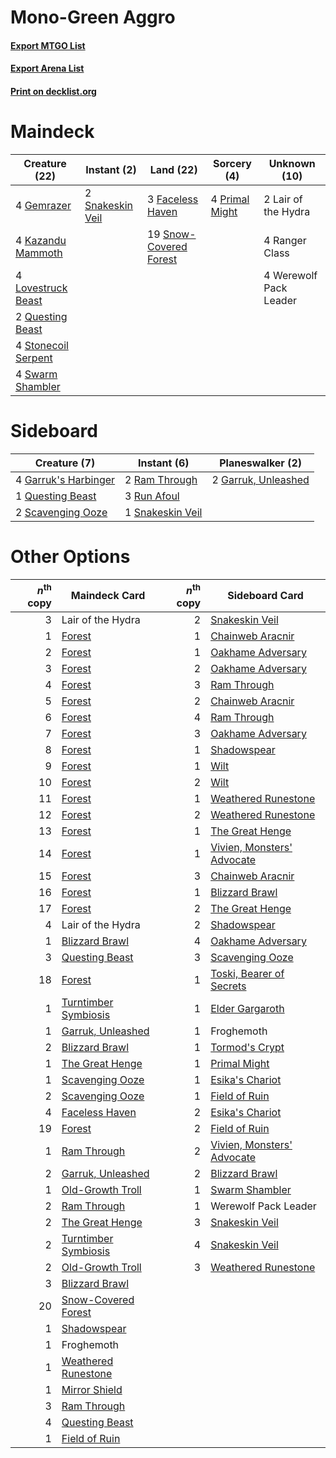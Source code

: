 # Mono-Green Aggro

#### [Export MTGO List](../collection/Mono-Green%20Aggro/Mono-Green%20Aggro.txt)
#### [Export Arena List](../collection/Mono-Green%20Aggro/Mono-Green%20Aggro_arena.txt)
#### [Print on decklist.org](http://decklist.org/?deckmain=3%09Faceless%20Haven%0A4%09Gemrazer%0A4%09Kazandu%20Mammoth%0A2%09Lair%20of%20the%20Hydra%0A4%09Lovestruck%20Beast%0A4%09Primal%20Might%0A2%09Questing%20Beast%0A4%09Ranger%20Class%0A2%09Snakeskin%20Veil%0A19%09Snow-Covered%20Forest%0A4%09Stonecoil%20Serpent%0A4%09Swarm%20Shambler%0A4%09Werewolf%20Pack%20Leader&deckside=4%09Garruk's%20Harbinger%0A2%09Garruk,%20Unleashed%0A1%09Questing%20Beast%0A2%09Ram%20Through%0A3%09Run%20Afoul%0A2%09Scavenging%20Ooze%0A1%09Snakeskin%20Veil)
# Maindeck

|                                        Creature (22)                                         |                                        Instant (2)                                        |                                            Land (22)                                            |                                       Sorcery (4)                                       |     Unknown (10)     |
|----------------------------------------------------------------------------------------------|-------------------------------------------------------------------------------------------|-------------------------------------------------------------------------------------------------|-----------------------------------------------------------------------------------------|----------------------|
|4 [Gemrazer](http://gatherer.wizards.com/Pages/Card/Details.aspx?multiverseid=479675)         |2 [Snakeskin Veil](http://gatherer.wizards.com/Pages/Card/Details.aspx?multiverseid=503810)|3 [Faceless Haven](http://gatherer.wizards.com/Pages/Card/Details.aspx?multiverseid=503874)      |4 [Primal Might](http://gatherer.wizards.com/Pages/Card/Details.aspx?multiverseid=485520)|2 Lair of the Hydra   |
|4 [Kazandu Mammoth](http://gatherer.wizards.com/Pages/Card/Details.aspx?multiverseid=491835)  |                                                                                           |19 [Snow-Covered Forest](http://gatherer.wizards.com/Pages/Card/Details.aspx?multiverseid=121192)|                                                                                         |4 Ranger Class        |
|4 [Lovestruck Beast](http://gatherer.wizards.com/Pages/Card/Details.aspx?multiverseid=473127) |                                                                                           |                                                                                                 |                                                                                         |4 Werewolf Pack Leader|
|2 [Questing Beast](http://gatherer.wizards.com/Pages/Card/Details.aspx?multiverseid=473133)   |                                                                                           |                                                                                                 |                                                                                         |                      |
|4 [Stonecoil Serpent](http://gatherer.wizards.com/Pages/Card/Details.aspx?multiverseid=473197)|                                                                                           |                                                                                                 |                                                                                         |                      |
|4 [Swarm Shambler](http://gatherer.wizards.com/Pages/Card/Details.aspx?multiverseid=491855)   |                                                                                           |                                                                                                 |                                                                                         |                      |


# Sideboard

|                                         Creature (7)                                          |                                        Instant (6)                                        |                                       Planeswalker (2)                                       |
|-----------------------------------------------------------------------------------------------|-------------------------------------------------------------------------------------------|----------------------------------------------------------------------------------------------|
|4 [Garruk's Harbinger](http://gatherer.wizards.com/Pages/Card/Details.aspx?multiverseid=485508)|2 [Ram Through](http://gatherer.wizards.com/Pages/Card/Details.aspx?multiverseid=479690)   |2 [Garruk, Unleashed](http://gatherer.wizards.com/Pages/Card/Details.aspx?multiverseid=485506)|
|1 [Questing Beast](http://gatherer.wizards.com/Pages/Card/Details.aspx?multiverseid=473133)    |3 [Run Afoul](http://gatherer.wizards.com/Pages/Card/Details.aspx?multiverseid=485524)     |                                                                                              |
|2 [Scavenging Ooze](http://gatherer.wizards.com/Pages/Card/Details.aspx?multiverseid=420783)   |1 [Snakeskin Veil](http://gatherer.wizards.com/Pages/Card/Details.aspx?multiverseid=503810)|                                                                                              |


# Other Options

|*n*<sup>th</sup> copy|                                         Maindeck Card                                         |*n*<sup>th</sup> copy|                                           Sideboard Card                                            |
|--------------------:|-----------------------------------------------------------------------------------------------|--------------------:|-----------------------------------------------------------------------------------------------------|
|                    3|Lair of the Hydra                                                                              |                    2|[Snakeskin Veil](http://gatherer.wizards.com/Pages/Card/Details.aspx?multiverseid=503810)            |
|                    1|[Forest](http://gatherer.wizards.com/Pages/Card/Details.aspx?multiverseid=439860)              |                    1|[Chainweb Aracnir](http://gatherer.wizards.com/Pages/Card/Details.aspx?multiverseid=476418)          |
|                    2|[Forest](http://gatherer.wizards.com/Pages/Card/Details.aspx?multiverseid=439860)              |                    1|[Oakhame Adversary](http://gatherer.wizards.com/Pages/Card/Details.aspx?multiverseid=473129)         |
|                    3|[Forest](http://gatherer.wizards.com/Pages/Card/Details.aspx?multiverseid=439860)              |                    2|[Oakhame Adversary](http://gatherer.wizards.com/Pages/Card/Details.aspx?multiverseid=473129)         |
|                    4|[Forest](http://gatherer.wizards.com/Pages/Card/Details.aspx?multiverseid=439860)              |                    3|[Ram Through](http://gatherer.wizards.com/Pages/Card/Details.aspx?multiverseid=479690)               |
|                    5|[Forest](http://gatherer.wizards.com/Pages/Card/Details.aspx?multiverseid=439860)              |                    2|[Chainweb Aracnir](http://gatherer.wizards.com/Pages/Card/Details.aspx?multiverseid=476418)          |
|                    6|[Forest](http://gatherer.wizards.com/Pages/Card/Details.aspx?multiverseid=439860)              |                    4|[Ram Through](http://gatherer.wizards.com/Pages/Card/Details.aspx?multiverseid=479690)               |
|                    7|[Forest](http://gatherer.wizards.com/Pages/Card/Details.aspx?multiverseid=439860)              |                    3|[Oakhame Adversary](http://gatherer.wizards.com/Pages/Card/Details.aspx?multiverseid=473129)         |
|                    8|[Forest](http://gatherer.wizards.com/Pages/Card/Details.aspx?multiverseid=439860)              |                    1|[Shadowspear](http://gatherer.wizards.com/Pages/Card/Details.aspx?multiverseid=476487)               |
|                    9|[Forest](http://gatherer.wizards.com/Pages/Card/Details.aspx?multiverseid=439860)              |                    1|[Wilt](http://gatherer.wizards.com/Pages/Card/Details.aspx?multiverseid=479696)                      |
|                   10|[Forest](http://gatherer.wizards.com/Pages/Card/Details.aspx?multiverseid=439860)              |                    2|[Wilt](http://gatherer.wizards.com/Pages/Card/Details.aspx?multiverseid=479696)                      |
|                   11|[Forest](http://gatherer.wizards.com/Pages/Card/Details.aspx?multiverseid=439860)              |                    1|[Weathered Runestone](http://gatherer.wizards.com/Pages/Card/Details.aspx?multiverseid=503863)       |
|                   12|[Forest](http://gatherer.wizards.com/Pages/Card/Details.aspx?multiverseid=439860)              |                    2|[Weathered Runestone](http://gatherer.wizards.com/Pages/Card/Details.aspx?multiverseid=503863)       |
|                   13|[Forest](http://gatherer.wizards.com/Pages/Card/Details.aspx?multiverseid=439860)              |                    1|[The Great Henge](http://gatherer.wizards.com/Pages/Card/Details.aspx?multiverseid=473123)           |
|                   14|[Forest](http://gatherer.wizards.com/Pages/Card/Details.aspx?multiverseid=439860)              |                    1|[Vivien, Monsters' Advocate](http://gatherer.wizards.com/Pages/Card/Details.aspx?multiverseid=479695)|
|                   15|[Forest](http://gatherer.wizards.com/Pages/Card/Details.aspx?multiverseid=439860)              |                    3|[Chainweb Aracnir](http://gatherer.wizards.com/Pages/Card/Details.aspx?multiverseid=476418)          |
|                   16|[Forest](http://gatherer.wizards.com/Pages/Card/Details.aspx?multiverseid=439860)              |                    1|[Blizzard Brawl](http://gatherer.wizards.com/Pages/Card/Details.aspx?multiverseid=503775)            |
|                   17|[Forest](http://gatherer.wizards.com/Pages/Card/Details.aspx?multiverseid=439860)              |                    2|[The Great Henge](http://gatherer.wizards.com/Pages/Card/Details.aspx?multiverseid=473123)           |
|                    4|Lair of the Hydra                                                                              |                    2|[Shadowspear](http://gatherer.wizards.com/Pages/Card/Details.aspx?multiverseid=476487)               |
|                    1|[Blizzard Brawl](http://gatherer.wizards.com/Pages/Card/Details.aspx?multiverseid=503775)      |                    4|[Oakhame Adversary](http://gatherer.wizards.com/Pages/Card/Details.aspx?multiverseid=473129)         |
|                    3|[Questing Beast](http://gatherer.wizards.com/Pages/Card/Details.aspx?multiverseid=473133)      |                    3|[Scavenging Ooze](http://gatherer.wizards.com/Pages/Card/Details.aspx?multiverseid=420783)           |
|                   18|[Forest](http://gatherer.wizards.com/Pages/Card/Details.aspx?multiverseid=439860)              |                    1|[Toski, Bearer of Secrets](http://gatherer.wizards.com/Pages/Card/Details.aspx?multiverseid=503813)  |
|                    1|[Turntimber Symbiosis](http://gatherer.wizards.com/Pages/Card/Details.aspx?multiverseid=491864)|                    1|[Elder Gargaroth](http://gatherer.wizards.com/Pages/Card/Details.aspx?multiverseid=485502)           |
|                    1|[Garruk, Unleashed](http://gatherer.wizards.com/Pages/Card/Details.aspx?multiverseid=485506)   |                    1|Froghemoth                                                                                           |
|                    2|[Blizzard Brawl](http://gatherer.wizards.com/Pages/Card/Details.aspx?multiverseid=503775)      |                    1|[Tormod's Crypt](http://gatherer.wizards.com/Pages/Card/Details.aspx?multiverseid=389723)            |
|                    1|[The Great Henge](http://gatherer.wizards.com/Pages/Card/Details.aspx?multiverseid=473123)     |                    1|[Primal Might](http://gatherer.wizards.com/Pages/Card/Details.aspx?multiverseid=485520)              |
|                    1|[Scavenging Ooze](http://gatherer.wizards.com/Pages/Card/Details.aspx?multiverseid=420783)     |                    1|[Esika's Chariot](http://gatherer.wizards.com/Pages/Card/Details.aspx?multiverseid=503783)           |
|                    2|[Scavenging Ooze](http://gatherer.wizards.com/Pages/Card/Details.aspx?multiverseid=420783)     |                    1|[Field of Ruin](http://gatherer.wizards.com/Pages/Card/Details.aspx?multiverseid=435415)             |
|                    4|[Faceless Haven](http://gatherer.wizards.com/Pages/Card/Details.aspx?multiverseid=503874)      |                    2|[Esika's Chariot](http://gatherer.wizards.com/Pages/Card/Details.aspx?multiverseid=503783)           |
|                   19|[Forest](http://gatherer.wizards.com/Pages/Card/Details.aspx?multiverseid=439860)              |                    2|[Field of Ruin](http://gatherer.wizards.com/Pages/Card/Details.aspx?multiverseid=435415)             |
|                    1|[Ram Through](http://gatherer.wizards.com/Pages/Card/Details.aspx?multiverseid=479690)         |                    2|[Vivien, Monsters' Advocate](http://gatherer.wizards.com/Pages/Card/Details.aspx?multiverseid=479695)|
|                    2|[Garruk, Unleashed](http://gatherer.wizards.com/Pages/Card/Details.aspx?multiverseid=485506)   |                    2|[Blizzard Brawl](http://gatherer.wizards.com/Pages/Card/Details.aspx?multiverseid=503775)            |
|                    1|[Old-Growth Troll](http://gatherer.wizards.com/Pages/Card/Details.aspx?multiverseid=503801)    |                    1|[Swarm Shambler](http://gatherer.wizards.com/Pages/Card/Details.aspx?multiverseid=491855)            |
|                    2|[Ram Through](http://gatherer.wizards.com/Pages/Card/Details.aspx?multiverseid=479690)         |                    1|Werewolf Pack Leader                                                                                 |
|                    2|[The Great Henge](http://gatherer.wizards.com/Pages/Card/Details.aspx?multiverseid=473123)     |                    3|[Snakeskin Veil](http://gatherer.wizards.com/Pages/Card/Details.aspx?multiverseid=503810)            |
|                    2|[Turntimber Symbiosis](http://gatherer.wizards.com/Pages/Card/Details.aspx?multiverseid=491864)|                    4|[Snakeskin Veil](http://gatherer.wizards.com/Pages/Card/Details.aspx?multiverseid=503810)            |
|                    2|[Old-Growth Troll](http://gatherer.wizards.com/Pages/Card/Details.aspx?multiverseid=503801)    |                    3|[Weathered Runestone](http://gatherer.wizards.com/Pages/Card/Details.aspx?multiverseid=503863)       |
|                    3|[Blizzard Brawl](http://gatherer.wizards.com/Pages/Card/Details.aspx?multiverseid=503775)      |                     |                                                                                                     |
|                   20|[Snow-Covered Forest](http://gatherer.wizards.com/Pages/Card/Details.aspx?multiverseid=121192) |                     |                                                                                                     |
|                    1|[Shadowspear](http://gatherer.wizards.com/Pages/Card/Details.aspx?multiverseid=476487)         |                     |                                                                                                     |
|                    1|Froghemoth                                                                                     |                     |                                                                                                     |
|                    1|[Weathered Runestone](http://gatherer.wizards.com/Pages/Card/Details.aspx?multiverseid=503863) |                     |                                                                                                     |
|                    1|[Mirror Shield](http://gatherer.wizards.com/Pages/Card/Details.aspx?multiverseid=476485)       |                     |                                                                                                     |
|                    3|[Ram Through](http://gatherer.wizards.com/Pages/Card/Details.aspx?multiverseid=479690)         |                     |                                                                                                     |
|                    4|[Questing Beast](http://gatherer.wizards.com/Pages/Card/Details.aspx?multiverseid=473133)      |                     |                                                                                                     |
|                    1|[Field of Ruin](http://gatherer.wizards.com/Pages/Card/Details.aspx?multiverseid=435415)       |                     |                                                                                                     |

